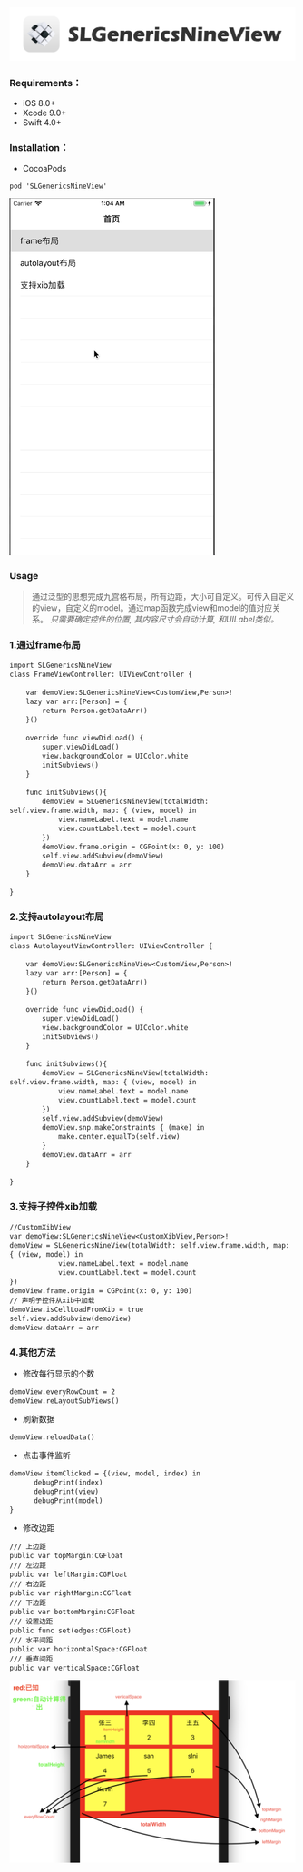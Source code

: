 
<img src="https://github.com/slni/SLGenericsNineView/blob/master/sreen.png?raw=true" alt="SLGenericsNineView" title="SLGenericsNineView"/>

### Requirements：
* iOS 8.0+
* Xcode 9.0+
* Swift 4.0+

### Installation：
* CocoaPods

```
pod 'SLGenericsNineView'
```

![gif](https://github.com/slni/SLGenericsNineView/blob/master/demo.gif)
### Usage
> 通过泛型的思想完成九宫格布局，所有边距，大小可自定义。可传入自定义的view，自定义的model。通过map函数完成view和model的值对应关系。
> *只需要确定控件的位置, 其内容尺寸会自动计算, 和UILabel类似。*

### 1.通过frame布局

```
import SLGenericsNineView
class FrameViewController: UIViewController {

    var demoView:SLGenericsNineView<CustomView,Person>!
    lazy var arr:[Person] = {
        return Person.getDataArr()
    }()
    
    override func viewDidLoad() {
        super.viewDidLoad()
        view.backgroundColor = UIColor.white
        initSubviews()
    }
    
    func initSubviews(){
        demoView = SLGenericsNineView(totalWidth: self.view.frame.width, map: { (view, model) in
            view.nameLabel.text = model.name
            view.countLabel.text = model.count
        })
        demoView.frame.origin = CGPoint(x: 0, y: 100)
        self.view.addSubview(demoView)
        demoView.dataArr = arr
    }
    
}

```


### 2.支持autolayout布局

```
import SLGenericsNineView
class AutolayoutViewController: UIViewController {

    var demoView:SLGenericsNineView<CustomView,Person>!
    lazy var arr:[Person] = {
        return Person.getDataArr()
    }()
    
    override func viewDidLoad() {
        super.viewDidLoad()
        view.backgroundColor = UIColor.white
        initSubviews()
    }
    
    func initSubviews(){
        demoView = SLGenericsNineView(totalWidth: self.view.frame.width, map: { (view, model) in
            view.nameLabel.text = model.name
            view.countLabel.text = model.count
        })
        self.view.addSubview(demoView)
        demoView.snp.makeConstraints { (make) in
            make.center.equalTo(self.view)
        }
        demoView.dataArr = arr
    }

}

```

### 3.支持子控件xib加载
```
//CustomXibView
var demoView:SLGenericsNineView<CustomXibView,Person>!
demoView = SLGenericsNineView(totalWidth: self.view.frame.width, map: { (view, model) in
            view.nameLabel.text = model.name
            view.countLabel.text = model.count
})
demoView.frame.origin = CGPoint(x: 0, y: 100)
// 声明子控件从xib中加载
demoView.isCellLoadFromXib = true
self.view.addSubview(demoView)
demoView.dataArr = arr
```

### 4.其他方法
* 修改每行显示的个数

```
demoView.everyRowCount = 2
demoView.reLayoutSubViews()

```

* 刷新数据

```
demoView.reloadData()
```

* 点击事件监听

```
demoView.itemClicked = {(view, model, index) in 
      debugPrint(index)
      debugPrint(view)
      debugPrint(model)
}
```

* 修改边距

```
/// 上边距
public var topMargin:CGFloat    
/// 左边距
public var leftMargin:CGFloat   
/// 右边距
public var rightMargin:CGFloat  
/// 下边距
public var bottomMargin:CGFloat 
/// 设置边距
public func set(edges:CGFloat)
/// 水平间距
public var horizontalSpace:CGFloat 
/// 垂直间距
public var verticalSpace:CGFloat   
```

<img src="https://github.com/slni/SLGenericsNineView/blob/master/demoPic.png?raw=true" alt="SLGenericsNineView" title="SLGenericsNineView" width="557"/>


